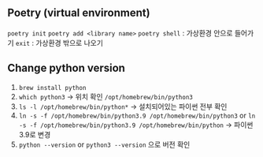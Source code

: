 ## Poetry (virtual environment)

`poetry init`
`poetry add <library name>`
`poetry shell` : 가상환경 안으로 들어가기
`exit` : 가상환경 밖으로 나오기

## Change python version

1. `brew install python`
2. `which python3` -> 위치 확인 `/opt/homebrew/bin/python3`
3. `ls -l /opt/homebrew/bin/python*` -> 설치되어있는 파이썬 전부 확인
4. `ln -s -f /opt/homebrew/bin/python3.9 /opt/homebrew/bin/python3` or `ln -s -f /opt/homebrew/bin/python3.9 /opt/homebrew/bin/python` -> 파이썬 3.9로 변경
5. `python --version` or `python3 --version` 으로 버전 확인
